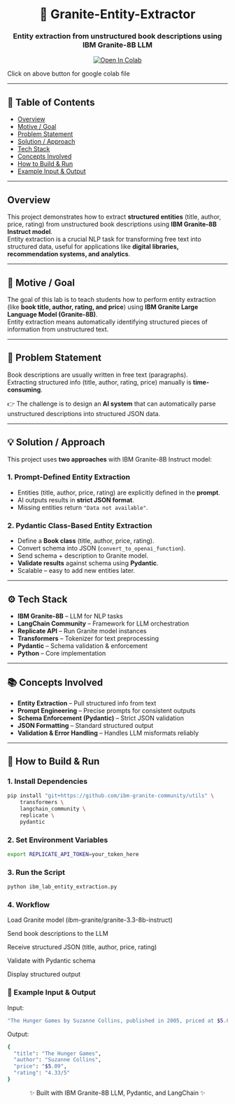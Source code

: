 <div align="center">

# 📘 Granite-Entity-Extractor  
### Entity extraction from unstructured book descriptions using IBM Granite-8B LLM  

[![Open In Colab](https://colab.research.google.com/assets/colab-badge.svg)](https://colab.research.google.com/drive/1mSyl0m3zMgJtiZWPt06R1wokj3dVyad7?usp=sharing)  

</div>

Click on above button for google colab file

---

## 📑 Table of Contents
- [Overview](#overview)  
- [Motive / Goal](#-motive--goal)  
- [Problem Statement](#-problem-statement)  
- [Solution / Approach](#-solution--approach)  
- [Tech Stack](#-tech-stack)  
- [Concepts Involved](#-concepts-involved)  
- [How to Build & Run](#-how-to-build--run)  
- [Example Input & Output](#-example-input--output)  


---

## Overview
This project demonstrates how to extract **structured entities** (title, author, price, rating) from unstructured book descriptions using **IBM Granite-8B Instruct model**.  
Entity extraction is a crucial NLP task for transforming free text into structured data, useful for applications like **digital libraries, recommendation systems, and analytics**.  

---

## 🎯 Motive / Goal
The goal of this lab is to teach students how to perform entity extraction (like **book title, author, rating, and price**) using **IBM Granite Large Language Model (Granite-8B)**.  
Entity extraction means automatically identifying structured pieces of information from unstructured text.  

---

## 📝 Problem Statement
Book descriptions are usually written in free text (paragraphs).  
Extracting structured info (title, author, rating, price) manually is **time-consuming**.  

👉 The challenge is to design an **AI system** that can automatically parse unstructured descriptions into structured JSON data.  

---

## 💡 Solution / Approach
This project uses **two approaches** with IBM Granite-8B Instruct model:  

### 1. Prompt-Defined Entity Extraction  
- Entities (title, author, price, rating) are explicitly defined in the **prompt**.  
- AI outputs results in **strict JSON format**.  
- Missing entities return `"Data not available"`.  

### 2. Pydantic Class-Based Entity Extraction  
- Define a **Book class** (title, author, price, rating).  
- Convert schema into JSON (`convert_to_openai_function`).  
- Send schema + description to Granite model.  
- **Validate results** against schema using **Pydantic**.  
- Scalable – easy to add new entities later.  

---

## ⚙️ Tech Stack
- **IBM Granite-8B** – LLM for NLP tasks  
- **LangChain Community** – Framework for LLM orchestration  
- **Replicate API** – Run Granite model instances  
- **Transformers** – Tokenizer for text preprocessing  
- **Pydantic** – Schema validation & enforcement  
- **Python** – Core implementation  

---

## 📚 Concepts Involved
- **Entity Extraction** – Pull structured info from text  
- **Prompt Engineering** – Precise prompts for consistent outputs  
- **Schema Enforcement (Pydantic)** – Strict JSON validation  
- **JSON Formatting** – Standard structured output  
- **Validation & Error Handling** – Handles LLM misformats reliably  

---

## 🚀 How to Build & Run  

### 1. Install Dependencies  
```bash
pip install "git+https://github.com/ibm-granite-community/utils" \
    transformers \
    langchain_community \
    replicate \
    pydantic

```

### 2. Set Environment Variables  
```bash
export REPLICATE_API_TOKEN=your_token_here
```

### 3. Run the Script
``` bash
python ibm_lab_entity_extraction.py
```
### 4. Workflow

Load Granite model (ibm-granite/granite-3.3-8b-instruct)

Send book descriptions to the LLM

Receive structured JSON (title, author, price, rating)

Validate with Pydantic schema

Display structured output

### 🧾 Example Input & Output

Input:
``` bash
"The Hunger Games by Suzanne Collins, published in 2005, priced at $5.09"
```
Output:
```bash
{
  "title": "The Hunger Games",
  "author": "Suzanne Collins",
  "price": "$5.09",
  "rating": "4.33/5"
}
```

<div align="center">

✨ Built with IBM Granite-8B LLM, Pydantic, and LangChain ✨

</div> 
